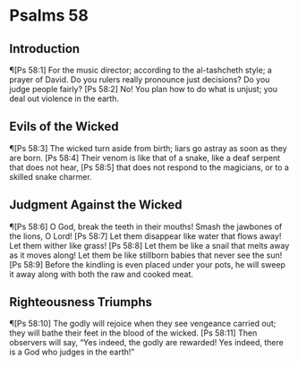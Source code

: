 # Psalms 58

## Introduction
¶[Ps 58:1] For the music director; according to the al-tashcheth style; a prayer of David. Do you rulers really pronounce just decisions? Do you judge people fairly?
[Ps 58:2] No! You plan how to do what is unjust; you deal out violence in the earth.

## Evils of the Wicked
¶[Ps 58:3] The wicked turn aside from birth; liars go astray as soon as they are born.
[Ps 58:4] Their venom is like that of a snake, like a deaf serpent that does not hear,
[Ps 58:5] that does not respond to the magicians, or to a skilled snake charmer.

## Judgment Against the Wicked
¶[Ps 58:6] O God, break the teeth in their mouths! Smash the jawbones of the lions, O Lord!
[Ps 58:7] Let them disappear like water that flows away! Let them wither like grass!
[Ps 58:8] Let them be like a snail that melts away as it moves along! Let them be like stillborn babies that never see the sun!
[Ps 58:9] Before the kindling is even placed under your pots, he will sweep it away along with both the raw and cooked meat.

## Righteousness Triumphs
¶[Ps 58:10] The godly will rejoice when they see vengeance carried out; they will bathe their feet in the blood of the wicked.
[Ps 58:11] Then observers will say, “Yes indeed, the godly are rewarded! Yes indeed, there is a God who judges in the earth!”
